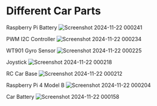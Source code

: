 Different Car Parts
======

Raspberry Pi Battery
![Screenshot 2024-11-22 000241](https://github.com/user-attachments/assets/53217777-a0b9-4333-8214-add977ff6c09)

PWM I2C Controller
![Screenshot 2024-11-22 000234](https://github.com/user-attachments/assets/68b05f80-9dac-40cf-be1f-909cb3cb2627)

WT901 Gyro Sensor
![Screenshot 2024-11-22 000225](https://github.com/user-attachments/assets/47c1c937-d14b-4374-97e2-ad3292364800)

Joystick
![Screenshot 2024-11-22 000218](https://github.com/user-attachments/assets/6cab242b-3f1d-4956-9c83-d2c11fbff5f0)

RC Car Base
![Screenshot 2024-11-22 000212](https://github.com/user-attachments/assets/f67e6879-d645-459e-a337-13af971e9d7c)

Raspberry Pi 4 Model B
![Screenshot 2024-11-22 000204](https://github.com/user-attachments/assets/8c875744-20b1-4442-b19a-532b510cd3ae)

Car Battery
![Screenshot 2024-11-22 000158](https://github.com/user-attachments/assets/e53e4880-a4bf-4ddd-9a4c-ddc53dc6c2d9)
